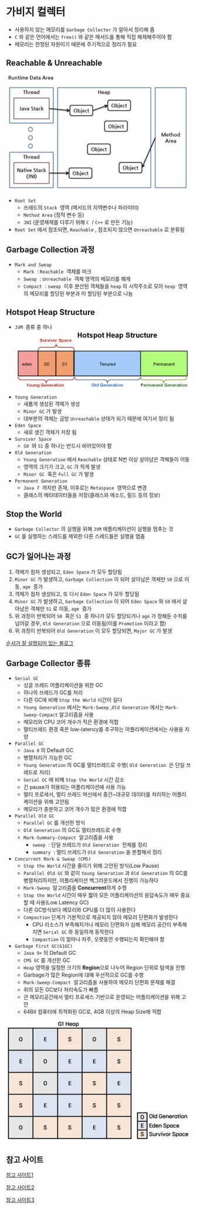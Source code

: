 # 가비지 컬렉터
- 사용하지 않는 메모리를 `Garbage Collector` 가 알아서 정리해 줌
- `C` 와 같은 언어에서는 `free()` 와 같은 메서드를 통해 직접 해제해주어야 함
- 메모리는 한정된 자원이기 때문에 주기적으로 정리가 필요

## Reachable & Unreachable
![Runtime Data Area](./images/image004.png)
- `Root Set` 
    - 쓰레드의 `Stack`  영역 (메서드의 지역변수나 파라미터)
    - `Method Area` (정적 변수 등)
    - `JNI` (운영체제를 다루기 위해 `C`  / `C++` 로 만든 기능)
- `Root Set` 에서 참조되면, `Reachable` , 참조되지 않으면 `Unreachable` 로 분류됨

## Garbage Collection 과정
- `Mark and Sweap` 
    - `Mark`  : `Reachable`  객체를 마크
    - `Sweap`  : `Unreachable`  객체 영역의 메모리를 해제
    - `Compact`  : `sweap`  이후 분산된 객체들을 `heap` 의 시작주소로 모아 `heap`  영역의 메모리를 할당된 부분과 미 할당된 부분으로 나눔

## Hotspot Heap Structure
- `JVM`  종류 중 하나
![Hotspot Heap Structure](./images/image005.png)
- `Young Generation` 
    - 새롭게 생성된 객체가 생성
    - `Minor GC` 가 발생
    - 대부분의 객체는 금방 `Unreachable` 상태가 되기 때문에 여기서 정리 됨
- `Eden Space` 
    - 새로 생긴 객체가 저장 됨
- `Survivor Space` 
    - `S0`  와 `S1` 중 하나는 반드시 비어있어야 함
- `Old Generation` 
    - `Young Generation` 에서 `Reachable` 상태로 N번 이상 살아남은 객체들이 이동
    - 영역의 크기가 크고, `GC` 가 적게 발생
    - `Minor GC`  혹은 `Full GC` 가 발생
- `Permanent Generation` 
    - `Java 7`  까지만 존재, 이후로는 `Metaspace`  영역으로 변경
    - 클래스의 메타데이터들을 저장(클래스와 메소드, 필드 등의 정보)

## Stop the World
- `Garbage Collector` 의 실행을 위해 `JVM` 애플리케이션이 실행을 멈추는 것
- `GC` 를 실행하는 스레드를 제외한 다른 스레드들은 실행을 멈춤

## GC가 일어나는 과정
1. 객체가 점차 생성되고, `Eden Space` 가 모두 할당됨
2. `Minor GC` 가 발생하고, `Garbage Collection` 이 되어 살아남은 객체만 `S0` 으로 이동, `age`  증가
3. 객체가 점차 생성되고, 또 다시 `Eden Space` 가 모두 할당됨
4. `Minor GC` 가 발생하고, `Garbage Collection` 이 되어 `Eden Space` 와 `S0` 에서 살아남은 객체만 `S1` 로 이동, `age`  증가
5. 위 과정이 반복되어 `S0`  혹은 `S1`  중 하나가 모두 할당되거나 `age` 가 정해둔 수치를 넘어갈 경우, `Old Generation` 으로 이동됨(이를 `Promotion` 이라고 함)
6. 위 과정이 반복되어 `Old Generation` 이 모두 할당되면, `Major GC` 가 발생

[순서가 잘 설명되어 있는 블로그](https://velog.io/@impala/JAVA-JVM-Garbage-Collection)

## Garbage Collector 종류
- `Serial GC` 
    - 싱글 쓰레드 어플리케이션을 위한 GC
    - 하나의 쓰레드가 GC를 처리
    - 다른 GC에 비해 `Stop the World` 시간이 길다
    - `Young Generation` 에서는 `Mark-Sweep` ,`Old Generation` 에서는 `Mark-Sweep-Compact` 알고리즘을 사용
    - 메모리와 CPU 코어 개수가 적은 환경에 적합
    - 멀티쓰레드 환경 혹은 low-latency를 추구하는 어플리케이션에서는 사용을 지양
- `Parallel GC` 
    - `Java 8` 의 Default GC
    - 병렬처리가 가능한 GC
    - `Young Generation` 의 GC를 멀티쓰레드로 수행( `Old Generation`  은 단일 쓰레드로 처리)
    - `Serial GC` 에 비해 `Stop the World` 시간 감소
    - 긴 pause가 허용되는 어플리케이션에 사용 가능
    - 멀티 프로세서, 멀티 쓰레드 머신에서 중간~대규모 데이터를 처리하는 어플리케이션을 위해 고안됨
    - 메모리가 충분하고 코어 개수가 많은 환경에 적합
- `Parallel Old GC` 
    - `Parallel GC` 를 개선한 방식
    - `Old Generation` 의 GC도 멀티쓰레드로 수행
    - `Mark-Summary-Compact`  알고리즘을 사용
        - `sweep`  : 단일 쓰레드가 `Old Generation`  전체를 정리
        - `summary`  : 멀티 쓰레드가 `Old Generation` 을 분할해서 정리
- `Concurrent Mark & Sweap (CMS)` 
    - `Stop the World` 시간을 줄이기 위해 고안된 방식(Low Pause)
    - `Parallel Old GC` 와 같이 `Young Generation` 과 `Old Generation` 의 GC를 병렬처리하지만, 어플리케이션 백그라운드에서 진행이 가능하다
    - `Mark-Sweep`  알고리즘을 **Concurrent**하게 수행
    - `Stop the World` 시간이 매우 짧아 모든 어플리케이션의 응답속도가 매우 중요할 때 사용(Low Latency GC)
    - 다른 GC방식보다 메모리와 CPU를 더 많이 사용한다
    - `Compaction` 단계가 기본적으로 제공되지 않아 메모리 단편화가 발생한다
        - CPU 리소스가 부족해지거나 메모리 단편화가 심해 메모리 공간이 부족해지면 `Serial GC` 와 동일하게 동작한다
        - `Compaction` 이 얼마나 자주, 오랫동안 수행되는지 확인해야 함
- `Garbage First GC(G1GC)` 
    - `Java 9+` 의 Default GC
    - `CMS GC` 를 개선한 GC
    - `Heap` 영역을 일정한 크기의 **Region**으로 나누어 Region 단위로 탐색을 진행
    - Garbage가 많은 Region에 대해 우선적으로 GC를 수행
    - `Mark-Sweep-Compact`  알고리즘을 사용하여 메모리 단편화 문제를 해결
    - 위의 모든 GC보다 처리속도가 빠름
    - 큰 메모리공간에서 멀티 프로세스 기반으로 운영되는 어플리케이션을 위해 고안
    - 64Bit 컴퓨터에 최적화된 GC로, 4GB 이상의 Heap Size에 적합

![G1GC](./images/image006.png)

## 참고 사이트
[참고 사이트1](https://velog.io/@yarogono/Java%EA%B0%80%EB%B9%84%EC%A7%80-%EC%BB%AC%EB%A0%89%ED%84%B0Garbage-Collector%EB%9E%80)

[참고 사이트2](https://jsy1110.github.io/2022/JAVA-GC/)

[참고 사이트3](https://velog.io/@impala/JAVA-JVM-Garbage-Collection)
